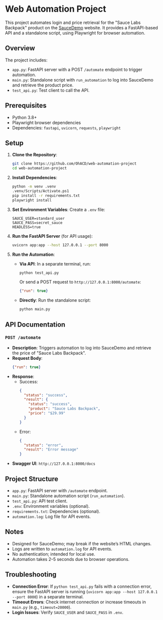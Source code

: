 # Web Automation Project

This project automates login and price retrieval for the "Sauce Labs Backpack" product on the [SauceDemo](https://www.saucedemo.com/) website. It provides a FastAPI-based API and a standalone script, using Playwright for browser automation.

## Overview

The project includes:
- `app.py`: FastAPI server with a POST `/automate` endpoint to trigger automation.
- `main.py`: Standalone script with `run_automation` to log into SauceDemo and retrieve the product price.
- `test_api.py`: Test client to call the API.

## Prerequisites

- Python 3.8+
- Playwright browser dependencies
- Dependencies: `fastapi`, `uvicorn`, `requests`, `playwright`

## Setup

1. **Clone the Repository**:
   ```bash
   git clone https://github.com/OhACD/web-automation-project
   cd web-automation-project
   ```

2. **Install Dependencies**:
   ```bash
   python -m venv .venv
   .venv/Scripts/Activate.ps1
   pip install -r requirements.txt
   playwright install
   ```

3. **Set Environment Variables**:
   Create a `.env` file:
   ```plaintext
   SAUCE_USER=standard_user
   SAUCE_PASS=secret_sauce
   HEADLESS=true
   ```

4. **Run the FastAPI Server** (for API usage):
   ```bash
   uvicorn app:app --host 127.0.0.1 --port 8000
   ```

5. **Run the Automation**:
   - **Via API**: In a separate terminal, run:
     ```bash
     python test_api.py
     ```
     Or send a POST request to `http://127.0.0.1:8000/automate`:
     ```json
     {"run": true}
     ```
   - **Directly**: Run the standalone script:
     ```bash
     python main.py
     ```

## API Documentation

### `POST /automate`

- **Description**: Triggers automation to log into SauceDemo and retrieve the price of "Sauce Labs Backpack".
- **Request Body**:
  ```json
  {"run": true}
  ```
- **Response**:
  - Success:
    ```json
    {
      "status": "success",
      "result": {
        "status": "success",
        "product": "Sauce Labs Backpack",
        "price": "$29.99"
      }
    }
    ```
  - Error:
    ```json
    {
      "status": "error",
      "result": "Error message"
    }
    ```
- **Swagger UI**: `http://127.0.0.1:8000/docs`

## Project Structure

- `app.py`: FastAPI server with `/automate` endpoint.
- `main.py`: Standalone automation script (`run_automation`).
- `test_api.py`: API test client.
- `.env`: Environment variables (optional).
- `requirements.txt`: Dependencies (optional).
- `automation.log`: Log file for API events.

## Notes

- Designed for SauceDemo; may break if the website’s HTML changes.
- Logs are written to `automation.log` for API events.
- No authentication; intended for local use.
- Automation takes 2–5 seconds due to browser operations.

## Troubleshooting

- **Connection Error**: If `python test_api.py` fails with a connection error, ensure the FastAPI server is running (`uvicorn app:app --host 127.0.0.1 --port 8000`) in a separate terminal.
- **Timeout Errors**: Check internet connection or increase timeouts in `main.py` (e.g., `timeout=20000`).
- **Login Issues**: Verify `SAUCE_USER` and `SAUCE_PASS` in `.env`.
